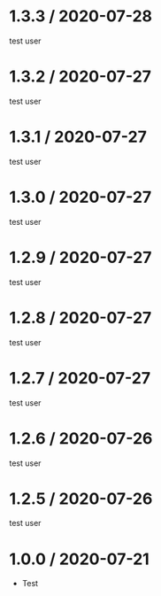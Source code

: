 1.3.3 / 2020-07-28
==================

test user

1.3.2 / 2020-07-27
==================

test user

1.3.1 / 2020-07-27
==================

test user

1.3.0 / 2020-07-27
==================

test user

1.2.9 / 2020-07-27
==================

test user

1.2.8 / 2020-07-27
==================

test user

1.2.7 / 2020-07-27
==================

test user

1.2.6 / 2020-07-26
==================

test user

1.2.5 / 2020-07-26
==================

test user

1.0.0 / 2020-07-21
==================

  * Test

